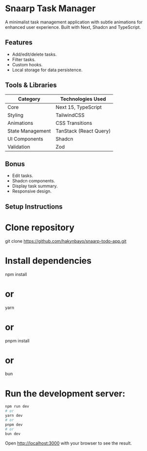 # Snaarp Task Manager

A minimalist task management application with subtle animations for enhanced user experience. Built with Next, Shadcn and TypeScript.

## Features

- Add/edit/delete tasks.
- Filter tasks.
- Custom hooks.
- Local storage for data persistence.

## Tools & Libraries

| Category         | Technologies Used      |
| ---------------- | ---------------------- |
| Core             | Next 15, TypeScript    |
| Styling          | TailwindCSS            |
| Animations       | CSS Transitions        |
| State Management | TanStack (React Query) |
| UI Components    | Shadcn                 |
| Validation       | Zod                    |

## Bonus

- Edit tasks.
- Shadcn components.
- Display task summary.
- Responsive design.

## Setup Instructions

# Clone repository

git clone https://github.com/hakynbayo/snaarp-todo-app.git

# Install dependencies

npm install

# or

yarn

# or

pnpm install

# or

bun

# Run the development server:

```bash
npm run dev
# or
yarn dev
# or
pnpm dev
# or
bun dev
```

Open [http://localhost:3000](http://localhost:3000) with your browser to see the result.
